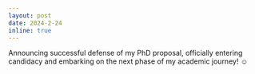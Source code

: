 ```yaml
---
layout: post
date: 2024-2-24
inline: true
---
```


Announcing successful defense of my PhD proposal, officially entering candidacy and embarking on the next phase of my academic journey! :relaxed: